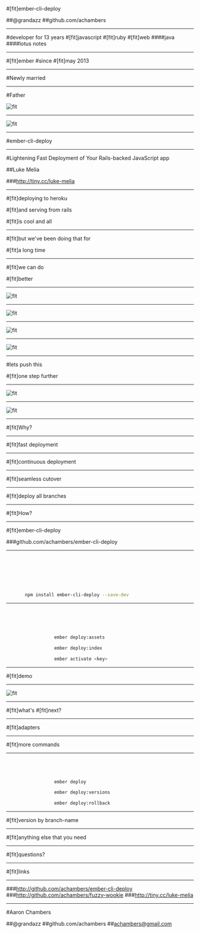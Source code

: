 #[fit]ember-cli-deploy

##@grandazz
##github.com/achambers

---

#developer for 13 years
#[fit]javascript
#[fit]ruby
#[fit]web
####java
####lotus notes

---

#[fit]ember
#since
#[fit]may 2013

---

#Newly married

---

#Father

![fit](https://raw.githubusercontent.com/achambers/presentations-ember-cli-deploy/master/noah.jpg)

---

![fit](https://raw.githubusercontent.com/achambers/presentations-ember-cli-deploy/master/noah.jpg)

---

#ember-cli-deploy

---

#Lightening Fast Deployment of Your Rails-backed JavaScript app

##Luke Melia

###http://tiny.cc/luke-melia

---

#[fit]deploying to heroku

#[fit]and serving from rails

#[fit]is cool and all

---

#[fit]but we've been doing that for

#[fit]a long time

---

#[fit]we can do

#[fit]better

---

![fit](https://raw.githubusercontent.com/achambers/presentations-emberjs-when-the-lights-go-on/master/deployment-stage1.png?token=416724__eyJzY29wZSI6IlJhd0Jsb2I6YWNoYW1iZXJzL3ByZXNlbnRhdGlvbnMtZW1iZXJqcy13aGVuLXRoZS1saWdodHMtZ28tb24vbWFzdGVyL2RlcGxveW1lbnQtc3RhZ2UxLnBuZyIsImV4cGlyZXMiOjE0MTIxMTU1OTV9--c251e24cb6ab599d32f6c4eb39af1fefd8c1cd28)

---

![fit](https://raw.githubusercontent.com/achambers/presentations-emberjs-when-the-lights-go-on/master/deployment-stage2.png?token=416724__eyJzY29wZSI6IlJhd0Jsb2I6YWNoYW1iZXJzL3ByZXNlbnRhdGlvbnMtZW1iZXJqcy13aGVuLXRoZS1saWdodHMtZ28tb24vbWFzdGVyL2RlcGxveW1lbnQtc3RhZ2UyLnBuZyIsImV4cGlyZXMiOjE0MTIxMTU3MzF9--373f1cf519f89288f5f01e2b2ad5fefd6d0f60d2)

---

![fit](https://raw.githubusercontent.com/achambers/presentations-ember-cli-deploy/master/deployment-nginx.png)

---

![fit](https://raw.githubusercontent.com/achambers/presentations-emberjs-when-the-lights-go-on/master/deployment-stage3.png?token=416724__eyJzY29wZSI6IlJhd0Jsb2I6YWNoYW1iZXJzL3ByZXNlbnRhdGlvbnMtZW1iZXJqcy13aGVuLXRoZS1saWdodHMtZ28tb24vbWFzdGVyL2RlcGxveW1lbnQtc3RhZ2UzLnBuZyIsImV4cGlyZXMiOjE0MTIxMTU3NTB9--e3fc9103f63cdc61defeceee09a90b5ea81b9d48)

---

#lets push this

#[fit]one step further

---

![fit](https://raw.githubusercontent.com/achambers/presentations-emberjs-when-the-lights-go-on/master/deployment-stage4.png?token=416724__eyJzY29wZSI6IlJhd0Jsb2I6YWNoYW1iZXJzL3ByZXNlbnRhdGlvbnMtZW1iZXJqcy13aGVuLXRoZS1saWdodHMtZ28tb24vbWFzdGVyL2RlcGxveW1lbnQtc3RhZ2U0LnBuZyIsImV4cGlyZXMiOjE0MTIxMTU3NjZ9--db9e87e7cf0cc025bcbc7d27111ec7d23bb1b20e)

---

![fit](https://raw.githubusercontent.com/achambers/presentations-emberjs-when-the-lights-go-on/master/deployment-stage5.png?token=416724__eyJzY29wZSI6IlJhd0Jsb2I6YWNoYW1iZXJzL3ByZXNlbnRhdGlvbnMtZW1iZXJqcy13aGVuLXRoZS1saWdodHMtZ28tb24vbWFzdGVyL2RlcGxveW1lbnQtc3RhZ2U1LnBuZyIsImV4cGlyZXMiOjE0MTIxMTU3ODB9--11fc75c396b198e08a27e198a895dc8235d0d086)

---

#[fit]Why?

---

#[fit]fast deployment

---

#[fit]continuous deployment

---

#[fit]seamless cutover

---

#[fit]deploy all branches

---

#[fit]How?

---

#[fit]ember-cli-deploy

###github.com/achambers/ember-cli-deploy

---

```bash







       npm install ember-cli-deploy --save-dev
```

---

```bash





                  ember deploy:assets

                  ember deploy:index

                  ember activate <key>
```

---

#[fit]demo

---

![fit](https://raw.githubusercontent.com/achambers/presentations-emberjs-when-the-lights-go-on/master/deployment-stage4.png?token=416724__eyJzY29wZSI6IlJhd0Jsb2I6YWNoYW1iZXJzL3ByZXNlbnRhdGlvbnMtZW1iZXJqcy13aGVuLXRoZS1saWdodHMtZ28tb24vbWFzdGVyL2RlcGxveW1lbnQtc3RhZ2U0LnBuZyIsImV4cGlyZXMiOjE0MTIxMTU3NjZ9--db9e87e7cf0cc025bcbc7d27111ec7d23bb1b20e)

---

#[fit]what's
#[fit]next?

---

#[fit]adapters

---

#[fit]more commands

---

```bash




                  ember deploy

                  ember deploy:versions

                  ember deploy:rollback
```

---

#[fit]version by branch-name

---

#[fit]anything else that you need

---

#[fit]questions?

---

#[fit]links

---

###http://github.com/achambers/ember-cli-deploy
###http://github.com/achambers/fuzzy-wookie
###http://tiny.cc/luke-melia

---

#Aaron Chambers

##@grandazz
##github.com/achambers
##achambers@gmail.com
